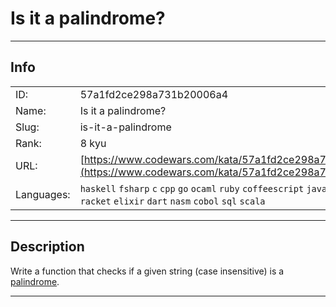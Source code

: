 # Is it a palindrome?

---
## Info

|            |                                      |
|:-----------|:-------------------------------------|
| ID:        | 57a1fd2ce298a731b20006a4                              |
| Name:      | Is it a palindrome?                            |
| Slug:      | is-it-a-palindrome                            |
| Rank:      | 8 kyu                       |
| URL:       | [https://www.codewars.com/kata/57a1fd2ce298a731b20006a4](https://www.codewars.com/kata/57a1fd2ce298a731b20006a4)                 |
| Languages: |  `haskell`  `fsharp`  `c`  `cpp`  `go`  `ocaml`  `ruby`  `coffeescript`  `javascript`  `python`  `racket`  `elixir`  `dart`  `nasm`  `cobol`  `sql`  `scala`  |

---
## Description

Write a function that checks if a given string (case insensitive) is a [palindrome](https://en.wikipedia.org/wiki/Palindrome).

---
